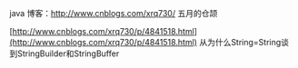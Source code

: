 java  博客：http://www.cnblogs.com/xrq730/   五月的仓颉

[http://www.cnblogs.com/xrq730/p/4841518.html](http://www.cnblogs.com/xrq730/p/4841518.html)     从为什么String=String谈到StringBuilder和StringBuffer

